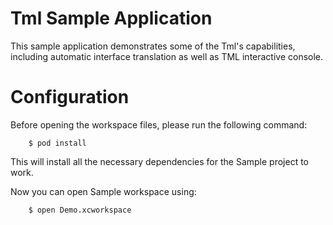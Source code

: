 Tml Sample Application
==============================

This sample application demonstrates some of the Tml's capabilities, including automatic interface translation as well as TML interactive console.


Configuration
==============================

Before opening the workspace files, please run the following command:

		$ pod install

This will install all the necessary dependencies for the Sample project to work.

Now you can open Sample workspace using:

		$ open Demo.xcworkspace


